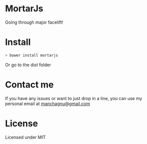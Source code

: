 MortarJs
========

Going through major facelift!

# Install
``` javascript
> bower install mortarjs
```
Or go to the dist folder

# Contact me

If you have any issues or want to just drop in a line, you can use my personal email at manchagnu@gmail.com


# License

Licensed under MIT
